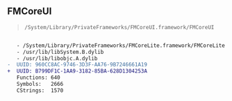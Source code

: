 ## FMCoreUI

> `/System/Library/PrivateFrameworks/FMCoreUI.framework/FMCoreUI`

```diff

   - /System/Library/PrivateFrameworks/FMCoreLite.framework/FMCoreLite
   - /usr/lib/libSystem.B.dylib
   - /usr/lib/libobjc.A.dylib
-  UUID: 960CC8AC-9746-3D3F-AA76-9B7246661A19
+  UUID: B799DF1C-1AA9-3182-85BA-628D1304253A
   Functions: 640
   Symbols:   2666
   CStrings:  1570

```
